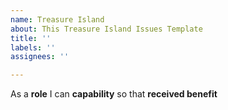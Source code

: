 ```yaml
---
name: Treasure Island
about: This Treasure Island Issues Template
title: ''
labels: ''
assignees: ''

---
```


As a **role** I can **capability** so that **received benefit**
